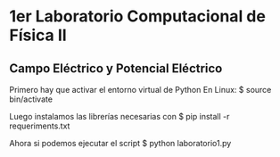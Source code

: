 # 1er Laboratorio Computacional de Física II
## Campo Eléctrico y Potencial Eléctrico

Primero hay que activar el entorno virtual de Python
En Linux:
    $ source bin/activate

Luego instalamos las librerías necesarias con
    $ pip install -r requeriments.txt

Ahora si podemos ejecutar el script
    $ python laboratorio1.py